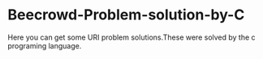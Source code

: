 # Beecrowd-Problem-solution-by-C
Here you can get some URI problem solutions.These were solved by the c programing language.
